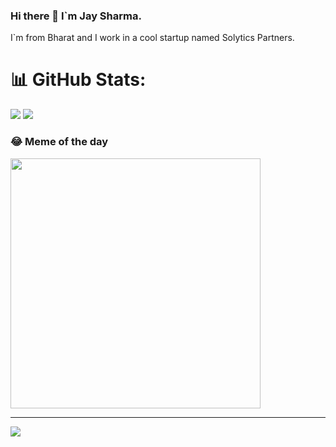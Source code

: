 ### Hi there 👋 I`m Jay Sharma. 
I`m from Bharat and I work in a cool startup named Solytics Partners.

# 📊 GitHub Stats:
![](https://github-readme-stats.vercel.app/api/top-langs/?username=jay9039&theme=react&hide_border=false&include_all_commits=true&count_private=false&layout=compact)
![](https://github-readme-streak-stats.herokuapp.com/?user=jay9039&theme=react&hide_border=false)<br/>

### 😂 Meme of the day 
<img src='https://memer-new.vercel.app/' style="height: 400px;"/>

---
[![](https://visitcount.itsvg.in/api?id=jay9039&icon=0&color=0)](https://visitcount.itsvg.in)
